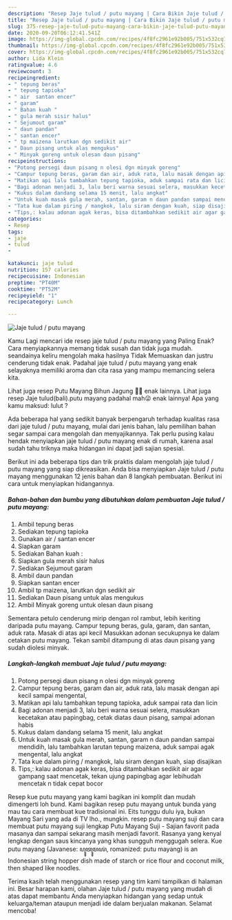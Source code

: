 ```yaml
---
description: "Resep Jaje tulud / putu mayang | Cara Bikin Jaje tulud / putu mayang Yang Menggugah Selera"
title: "Resep Jaje tulud / putu mayang | Cara Bikin Jaje tulud / putu mayang Yang Menggugah Selera"
slug: 375-resep-jaje-tulud-putu-mayang-cara-bikin-jaje-tulud-putu-mayang-yang-menggugah-selera
date: 2020-09-20T06:12:41.541Z
image: https://img-global.cpcdn.com/recipes/4f8fc2961e92b005/751x532cq70/jaje-tulud-putu-mayang-foto-resep-utama.jpg
thumbnail: https://img-global.cpcdn.com/recipes/4f8fc2961e92b005/751x532cq70/jaje-tulud-putu-mayang-foto-resep-utama.jpg
cover: https://img-global.cpcdn.com/recipes/4f8fc2961e92b005/751x532cq70/jaje-tulud-putu-mayang-foto-resep-utama.jpg
author: Lida Klein
ratingvalue: 4.6
reviewcount: 3
recipeingredient:
- " tepung beras"
- " tepung tapioka"
- " air  santan encer"
- " garam"
- " Bahan kuah "
- " gula merah sisir halus"
- " Sejumout garam"
- " daun pandan"
- " santan encer"
- " tp maizena larutkan dgn sedikit air"
- " Daun pisang untuk alas mengukus"
- " Minyak goreng untuk olesan daun pisang"
recipeinstructions:
- "Potong persegi daun pisang n olesi dgn minyak goreng"
- "Campur tepung beras, garam dan air, aduk rata, lalu masak dengan api kecil sampai mengental,"
- "Matikan api lalu tambahkan tepung tapioka, aduk sampai rata dan licin"
- "Bagi adonan menjadi 3, lalu beri warna sesuai selera, masukkan kecetakan atau papingbag, cetak diatas daun pisang, sampai adonan habis"
- "Kukus dalam dandang selama 15 menit, lalu angkat"
- "Untuk kuah masak gula merah, santan, garam n daun pandan sampai mendidih, lalu tambahkan larutan tepung maizena, aduk sampai agak mengental, lalu angkat"
- "Tata kue dalam piring / mangkok, lalu siram dengan kuah, siap disajikan"
- "Tips,: kalau adonan agak keras, bisa ditambahkan sedikit air agar gampang saat mencetak, tekan ujung papingbag agar lebihudah mencetak n tidak cepat bocor"
categories:
- Resep
tags:
- jaje
- tulud
- 

katakunci: jaje tulud  
nutrition: 157 calories
recipecuisine: Indonesian
preptime: "PT40M"
cooktime: "PT52M"
recipeyield: "1"
recipecategory: Lunch

---
```



![Jaje tulud / putu mayang](https://img-global.cpcdn.com/recipes/4f8fc2961e92b005/751x532cq70/jaje-tulud-putu-mayang-foto-resep-utama.jpg)

Kamu Lagi mencari ide resep jaje tulud / putu mayang yang Paling Enak? Cara menyiapkannya memang tidak susah dan tidak juga mudah. seandainya keliru mengolah maka hasilnya Tidak Memuaskan dan justru cenderung tidak enak. Padahal jaje tulud / putu mayang yang enak selayaknya memiliki aroma dan cita rasa yang mampu memancing selera kita.

Lihat juga resep Putu Mayang Bihun Jagung 🥥🌽 enak lainnya. Lihat juga resep Jaje tulud(bali).putu mayang padahal mah😜 enak lainnya! Apa yang kamu maksud: lulut ?

Ada beberapa hal yang sedikit banyak berpengaruh terhadap kualitas rasa dari jaje tulud / putu mayang, mulai dari jenis bahan, lalu pemilihan bahan segar sampai cara mengolah dan menyajikannya. Tak perlu pusing kalau hendak menyiapkan jaje tulud / putu mayang enak di rumah, karena asal sudah tahu triknya maka hidangan ini dapat jadi sajian spesial.


Berikut ini ada beberapa tips dan trik praktis dalam mengolah jaje tulud / putu mayang yang siap dikreasikan. Anda bisa menyiapkan Jaje tulud / putu mayang menggunakan 12 jenis bahan dan 8 langkah pembuatan. Berikut ini cara untuk menyiapkan hidangannya.

<!--inarticleads1-->

##### Bahan-bahan dan bumbu yang dibutuhkan dalam pembuatan Jaje tulud / putu mayang:

1. Ambil  tepung beras
1. Sediakan  tepung tapioka
1. Gunakan  air / santan encer
1. Siapkan  garam
1. Sediakan  Bahan kuah :
1. Siapkan  gula merah sisir halus
1. Sediakan  Sejumout garam
1. Ambil  daun pandan
1. Siapkan  santan encer
1. Ambil  tp maizena, larutkan dgn sedikit air
1. Sediakan  Daun pisang untuk alas mengukus
1. Ambil  Minyak goreng untuk olesan daun pisang


Sementara petulo cenderung mirip dengan rol rambut, lebih keriting daripada putu mayang. Campur tepung beras, gula, garam, dan santan, aduk rata. Masak di atas api kecil Masukkan adonan secukupnya ke dalam cetakan putu mayang. Tekan sambil ditampung di atas daun pisang yang sudah diolesi minyak. 

<!--inarticleads2-->

##### Langkah-langkah membuat Jaje tulud / putu mayang:

1. Potong persegi daun pisang n olesi dgn minyak goreng
1. Campur tepung beras, garam dan air, aduk rata, lalu masak dengan api kecil sampai mengental,
1. Matikan api lalu tambahkan tepung tapioka, aduk sampai rata dan licin
1. Bagi adonan menjadi 3, lalu beri warna sesuai selera, masukkan kecetakan atau papingbag, cetak diatas daun pisang, sampai adonan habis
1. Kukus dalam dandang selama 15 menit, lalu angkat
1. Untuk kuah masak gula merah, santan, garam n daun pandan sampai mendidih, lalu tambahkan larutan tepung maizena, aduk sampai agak mengental, lalu angkat
1. Tata kue dalam piring / mangkok, lalu siram dengan kuah, siap disajikan
1. Tips,: kalau adonan agak keras, bisa ditambahkan sedikit air agar gampang saat mencetak, tekan ujung papingbag agar lebihudah mencetak n tidak cepat bocor


Resep kue putu mayang yang kami bagikan ini komplit dan mudah dimengerti loh bund. Kami bagikan resep putu mayang untuk bunda yang mau tau cara membuat kue tradisional ini. Eits tunggu dulu iya, bukan Mayang Sari yang ada di TV lho., mungkin. resep putu mayang suji dan cara membuat putu mayang suji lengkap Putu Mayang Suji - Sajian favorit pada masanya dan sampai sekarang masih menjadi favorit. Rasanya yang kenyal lengkap dengan saus kincanya yang khas sungguh menggugah selera. Kue putu mayang (Javanese: ꦥꦸꦠꦸꦩꦪꦁ, romanized: putu mayang) is an Indonesian string hopper dish made of starch or rice flour and coconut milk, then shaped like noodles. 

Terima kasih telah menggunakan resep yang tim kami tampilkan di halaman ini. Besar harapan kami, olahan Jaje tulud / putu mayang yang mudah di atas dapat membantu Anda menyiapkan hidangan yang sedap untuk keluarga/teman ataupun menjadi ide dalam berjualan makanan. Selamat mencoba!
